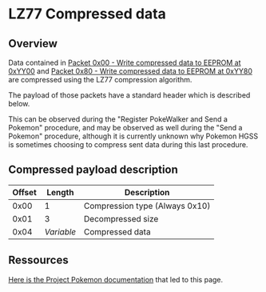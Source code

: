 # LZ77 Compressed data
## Overview
Data contained in [Packet 0x00 - Write compressed data to EEPROM at 0xYY00](Packets/0x00%20-%20Write%20compressed%20data%20to%20EEPROM%20at%200xYY00.md) and [Packet 0x80 - Write compressed data to EEPROM at 0xYY80](Packets/0x80%20-%20Write%20compressed%20data%20to%20EEPROM%20at%200xYY80.md) are compressed using the LZ77 compression algorithm.

The payload of those packets have a standard header which is described below.

This can be observed during the "Register PokeWalker and Send a Pokemon" procedure, and may be observed as well during the "Send a Pokemon" procedure, although it is currently unknown why Pokemon HGSS is sometimes choosing to compress sent data during this last procedure.

## Compressed payload description
| Offset | Length     | Description                         |
|--------|------------|-------------------------------------|
| 0x00   | 1          | Compression type (Always 0x10)      |
| 0x01   | 3          | Decompressed size                   |
| 0x04   | _Variable_ | Compressed data                     |

## Ressources
[Here is the Project Pokemon documentation](https://projectpokemon.org/docs/other/compression-r9/) that led to this page.
